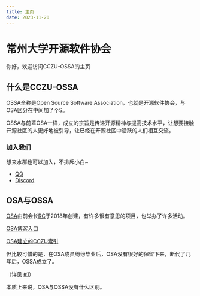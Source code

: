```yaml
---
title: 主页
date: 2023-11-20
---
```


# 常州大学开源软件协会

你好，欢迎访问CCZU-OSSA的主页

## 什么是CCZU-OSSA

OSSA全称是Open Source Software Association，也就是开源软件协会，与OSA区分在中间加了个S。

OSSA与前辈OSA一样，成立的宗旨是传递开源精神与提高技术水平，让想要接触开源社区的人更好地被引导，让已经在开源社区中活跃的人们相互交流。

### 加入我们

想来水群也可以加入，不排斥小白~

 - [QQ](http://qm.qq.com/cgi-bin/qm/qr?_wv=1027&k=6wgGLJ_NmKQl7f9Ws6JAprbTwmG9Ouei&authKey=g7bXX%2Bn2dHlbecf%2B8QfGJ15IFVOmEdGTJuoLYfviLg7TZIsZCu45sngzZfL3KktN&noverify=0&group_code=947560153)
 - [Discord](https://discord.gg/zqhURaJ8)

## OSA与OSSA

[OSA](https://github.com/cczu-osa)由前会长[RC](https://github.com/stdrc)于2018年创建，有许多很有意思的项目，也举办了许多活动。

[OSA博客入口](https://cczu-ossa.github.io/home-legacy/)

[OSA建立的CCZU索引](https://cczu-ossa.github.io/index-legacy/)

但比较可惜的是，在OSA成员纷纷毕业后，OSA没有很好的保留下来，断代了几年后，OSSA成立了。

（详见 [#1](https://github.com/cczu-osa/osa-init/issues/1)）

本质上来说，OSA与OSSA没有什么区别。


